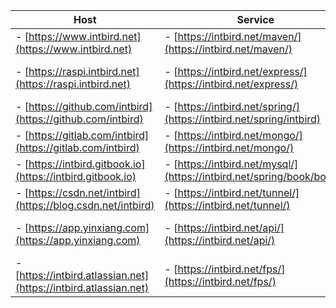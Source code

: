 | Host                                                                  | Service                                                              | Panel  |
| -------                                                               | -------                                                              | -------                                                            |
|- [https://www.intbird.net](https://www.intbird.net)                   |- [https://intbird.net/maven/](https://intbird.net/maven/)            |- [https://intbird.net/webmin/](https://intbird.net/webmin/)        |
|- [https://raspi.intbird.net](https://raspi.intbird.net)               |- [https://intbird.net/express/](https://intbird.net/express/)        |- [https://intbird.net/portainer/](https://intbird.net/portainer/)  |
|- [https://github.com/intbird](https://github.com/intbird)             |- [https://intbird.net/spring/](https://intbird.net/spring/intbird)   |- [https://intbird.net/registry/](https://intbird.net/registry/)    |
|- [https://gitlab.com/intbird](https://gitlab.com/intbird)             |- [https://intbird.net/mongo/](https://intbird.net/mongo/)            |- [https://intbird.net/nexus/](https://intbird.net/nexus/)          |
|- [https://intbird.gitbook.io](https://intbird.gitbook.io)             |- [https://intbird.net/mysql/](https://intbird.net/spring/book/books) |- [https://intbird.net/jenkins/](https://intbird.net/jenkins/)      |
|- [https://csdn.net/intbird](https://blog.csdn.net/intbird)            |- [https://intbird.net/tunnel/](https://intbird.net/tunnel/)          |- [https://intbird.net/local/](https://intbird.net/local/)          |
|- [https://app.yinxiang.com](https://app.yinxiang.com)                 |- [https://intbird.net/api/](https://intbird.net/api/)                |- [https://intbird.net/nextcloud/](https://intbird.net/nextcloud/)  |
|- [https://intbird.atlassian.net](https://intbird.atlassian.net)       |- [https://intbird.net/fps/](https://intbird.net/fps/)                |- email: [intbird@intbird.net](mailto:intbird@intbird.net?subject=[hello]) |
